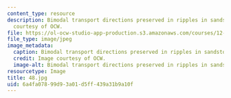 ```yaml
---
content_type: resource
description: Bimodal transport directions preserved in ripples in sandstone. Image
  courtesy of OCW.
file: https://ol-ocw-studio-app-production.s3.amazonaws.com/courses/12-110-sedimentary-geology-fall-2004/6a4fa07899d93a01d5ff439a31b9a10f_48.jpg
file_type: image/jpeg
image_metadata:
  caption: Bimodal transport directions preserved in ripples in sandstone.
  credit: Image courtesy of OCW.
  image-alt: Bimodal transport directions preserved in ripples in sandstone.
resourcetype: Image
title: 48.jpg
uid: 6a4fa078-99d9-3a01-d5ff-439a31b9a10f
---
```

